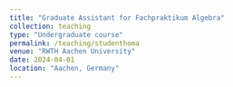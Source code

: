 ```yaml
---
title: "Graduate Assistant for Fachpraktikum Algebra"
collection: teaching
type: "Undergraduate course"
permalink: /teaching/studenthoma
venue: "RWTH Aachen University"
date: 2024-04-01
location: "Aachen, Germany"
---
```

